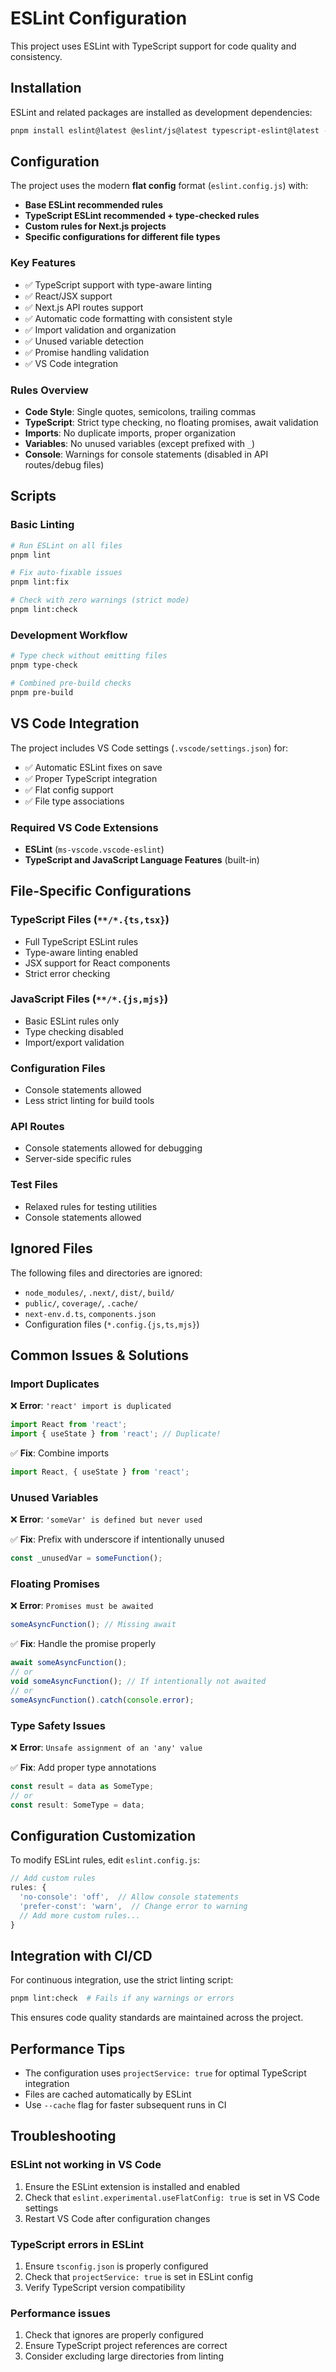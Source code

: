 # ESLint Configuration

This project uses ESLint with TypeScript support for code quality and
consistency.

## Installation

ESLint and related packages are installed as development dependencies:

```bash
pnpm install eslint@latest @eslint/js@latest typescript-eslint@latest --save-dev
```

## Configuration

The project uses the modern **flat config** format (`eslint.config.js`) with:

- **Base ESLint recommended rules**
- **TypeScript ESLint recommended + type-checked rules**
- **Custom rules for Next.js projects**
- **Specific configurations for different file types**

### Key Features

- ✅ TypeScript support with type-aware linting
- ✅ React/JSX support
- ✅ Next.js API routes support
- ✅ Automatic code formatting with consistent style
- ✅ Import validation and organization
- ✅ Unused variable detection
- ✅ Promise handling validation
- ✅ VS Code integration

### Rules Overview

- **Code Style**: Single quotes, semicolons, trailing commas
- **TypeScript**: Strict type checking, no floating promises, await validation
- **Imports**: No duplicate imports, proper organization
- **Variables**: No unused variables (except prefixed with `_`)
- **Console**: Warnings for console statements (disabled in API routes/debug
  files)

## Scripts

### Basic Linting

```bash
# Run ESLint on all files
pnpm lint

# Fix auto-fixable issues
pnpm lint:fix

# Check with zero warnings (strict mode)
pnpm lint:check
```

### Development Workflow

```bash
# Type check without emitting files
pnpm type-check

# Combined pre-build checks
pnpm pre-build
```

## VS Code Integration

The project includes VS Code settings (`.vscode/settings.json`) for:

- ✅ Automatic ESLint fixes on save
- ✅ Proper TypeScript integration
- ✅ Flat config support
- ✅ File type associations

### Required VS Code Extensions

- **ESLint** (`ms-vscode.vscode-eslint`)
- **TypeScript and JavaScript Language Features** (built-in)

## File-Specific Configurations

### TypeScript Files (`**/*.{ts,tsx}`)

- Full TypeScript ESLint rules
- Type-aware linting enabled
- JSX support for React components
- Strict error checking

### JavaScript Files (`**/*.{js,mjs}`)

- Basic ESLint rules only
- Type checking disabled
- Import/export validation

### Configuration Files

- Console statements allowed
- Less strict linting for build tools

### API Routes

- Console statements allowed for debugging
- Server-side specific rules

### Test Files

- Relaxed rules for testing utilities
- Console statements allowed

## Ignored Files

The following files and directories are ignored:

- `node_modules/`, `.next/`, `dist/`, `build/`
- `public/`, `coverage/`, `.cache/`
- `next-env.d.ts`, `components.json`
- Configuration files (`*.config.{js,ts,mjs}`)

## Common Issues & Solutions

### Import Duplicates

❌ **Error**: `'react' import is duplicated`

```typescript
import React from 'react';
import { useState } from 'react'; // Duplicate!
```

✅ **Fix**: Combine imports

```typescript
import React, { useState } from 'react';
```

### Unused Variables

❌ **Error**: `'someVar' is defined but never used`

✅ **Fix**: Prefix with underscore if intentionally unused

```typescript
const _unusedVar = someFunction();
```

### Floating Promises

❌ **Error**: `Promises must be awaited`

```typescript
someAsyncFunction(); // Missing await
```

✅ **Fix**: Handle the promise properly

```typescript
await someAsyncFunction();
// or
void someAsyncFunction(); // If intentionally not awaited
// or
someAsyncFunction().catch(console.error);
```

### Type Safety Issues

❌ **Error**: `Unsafe assignment of an 'any' value`

✅ **Fix**: Add proper type annotations

```typescript
const result = data as SomeType;
// or
const result: SomeType = data;
```

## Configuration Customization

To modify ESLint rules, edit `eslint.config.js`:

```javascript
// Add custom rules
rules: {
  'no-console': 'off',  // Allow console statements
  'prefer-const': 'warn',  // Change error to warning
  // Add more custom rules...
}
```

## Integration with CI/CD

For continuous integration, use the strict linting script:

```bash
pnpm lint:check  # Fails if any warnings or errors
```

This ensures code quality standards are maintained across the project.

## Performance Tips

- The configuration uses `projectService: true` for optimal TypeScript
  integration
- Files are cached automatically by ESLint
- Use `--cache` flag for faster subsequent runs in CI

## Troubleshooting

### ESLint not working in VS Code

1. Ensure the ESLint extension is installed and enabled
2. Check that `eslint.experimental.useFlatConfig: true` is set in VS Code
   settings
3. Restart VS Code after configuration changes

### TypeScript errors in ESLint

1. Ensure `tsconfig.json` is properly configured
2. Check that `projectService: true` is set in ESLint config
3. Verify TypeScript version compatibility

### Performance issues

1. Check that ignores are properly configured
2. Ensure TypeScript project references are correct
3. Consider excluding large directories from linting
